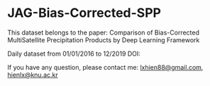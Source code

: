 # JAG-Bias-Corrected-SPP

This dataset belongs to the paper: Comparison of Bias-Corrected MultiSatellite Precipitation Products by Deep Learning Framework

Daily dataset from 01/01/2016 to 12/2019
DOI: 

If you have any question, please contact me: lxhien88@gmail.com, hienlx@knu.ac.kr
